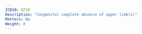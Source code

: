```yaml
---
ICD10: Q710
Description: "Congenital complete absence of upper limb(s)"
Matters: No
Weight: 0
---
```


